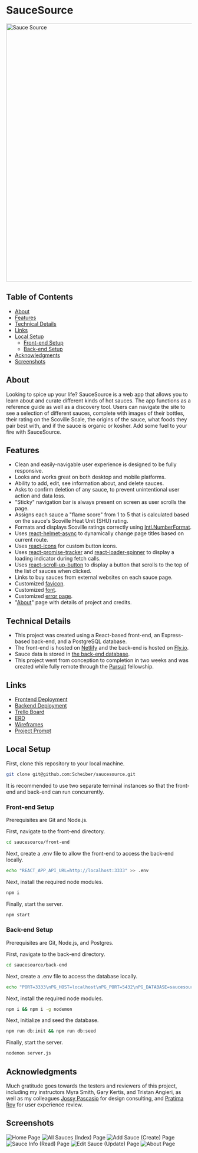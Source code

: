 # SauceSource <!-- omit from toc -->

<img width="700" alt="Sauce Source" src="https://user-images.githubusercontent.com/794551/186691778-5b3bb14b-3091-4465-934f-df2ff3cb38fb.png">

## Table of Contents <!-- omit from toc -->

- [About](#about)
- [Features](#features)
- [Technical Details](#technical-details)
- [Links](#links)
- [Local Setup](#local-setup)
  - [Front-end Setup](#front-end-setup)
  - [Back-end Setup](#back-end-setup)
- [Acknowledgments](#acknowledgments)
- [Screenshots](#screenshots)

## About

Looking to spice up your life? SauceSource is a web app that allows you to learn about and curate different kinds of hot sauces. The app functions as a reference guide as well as a discovery tool. Users can navigate the site to see a selection of different sauces, complete with images of their bottles, their rating on the Scoville Scale, the origins of the sauce, what foods they pair best with, and if the sauce is organic or kosher. Add some fuel to your fire with SauceSource.

## Features

- Clean and easily-navigable user experience is designed to be fully responsive.
- Looks and works great on both desktop and mobile platforms.
- Ability to add, edit, see information about, and delete sauces.
- Asks to confirm deletion of any sauce, to prevent unintentional user action and data loss.
- "Sticky" navigation bar is always present on screen as user scrolls the page.
- Assigns each sauce a "flame score" from 1 to 5 that is calculated based on the sauce's Scoville Heat Unit (SHU) rating.
- Formats and displays Scoville ratings correctly using [Intl.NumberFormat](https://developer.mozilla.org/en-US/docs/Web/JavaScript/Reference/Global_Objects/Intl/NumberFormat).
- Uses [react-helmet-async](https://www.npmjs.com/package/react-helmet-async) to dynamically change page titles based on current route.
- Uses [react-icons](https://www.npmjs.com/package/react-icons) for custom button icons.
- Uses [react-promise-tracker](https://www.npmjs.com/package/react-promise-tracker) and [react-loader-spinner](https://www.npmjs.com/package/react-loader-spinner) to display a loading indicator during fetch calls.
- Uses [react-scroll-up-button](https://www.npmjs.com/package/react-scroll-up-button) to display a button that scrolls to the top of the list of sauces when clicked.
- Links to buy sauces from external websites on each sauce page.
- Customized [favicon](https://saucesource.scheiber.dev/favicon.ico).
- Customized [font](https://www.fontsquirrel.com/fonts/chunkfive).
- Customized [error page](https://saucesource.scheiber.dev/error).
- "[About](https://saucesource.scheiber.dev/about)" page with details of project and credits.

## Technical Details

- This project was created using a React-based front-end, an Express-based back-end, and a PostgreSQL database.
- The front-end is hosted on [Netlify](https://www.netlify.com/) and the back-end is hosted on [Fly.io](https://fly.io/).
- Sauce data is stored in [the back-end database](https://saucesource.fly.dev/sauces).
- This project went from conception to completion in two weeks and was created while fully remote through the [Pursuit](https://www.pursuit.org/) fellowship.

## Links

- [Frontend Deployment](https://saucesource.scheiber.dev/)
- [Backend Deployment](https://saucesource.fly.dev/)
- [Trello Board](https://trello.com/b/75UsM2Ye/saucesource)
- [ERD](https://miro.com/app/board/uXjVPdYXzrM=/)
- [Wireframes](https://wireframe.cc/DEJeRW)
- [Project Prompt](https://github.com/joinpursuit/8-3-full-stack-portfolio)

## Local Setup

First, clone this repository to your local machine.

```bash
git clone git@github.com:Scheiber/saucesource.git
```

It is recommended to use two separate terminal instances so that the front-end and back-end can run concurrently.

### Front-end Setup

Prerequisites are Git and Node.js.

First, navigate to the front-end directory.

```bash
cd saucesource/front-end
```

Next, create a .env file to allow the front-end to access the back-end locally.

```bash
echo "REACT_APP_API_URL=http://localhost:3333" >> .env
```

Next, install the required node modules.

```bash
npm i
```

Finally, start the server.

```bash
npm start
```

### Back-end Setup

Prerequisites are Git, Node.js, and Postgres.

First, navigate to the back-end directory.

```bash
cd saucesource/back-end
```

Next, create a .env file to access the database locally.

```bash
echo "PORT=3333\nPG_HOST=localhost\nPG_PORT=5432\nPG_DATABASE=saucesource" >> .env
```

Next, install the required node modules.

```bash
npm i && npm i -g nodemon
```

Next, initialize and seed the database.

```bash
npm run db:init && npm run db:seed
```

Finally, start the server.

```bash
nodemon server.js
```

## Acknowledgments

Much gratitude goes towards the testers and reviewers of this project, including my instructors Myra Smith, Gary Kertis, and Tristan Angieri, as well as my colleagues [Jossy Pascasio](https://github.com/named-josie) for design consulting, and [Pratima Roy](https://github.com/PratimaRoy) for user experience review.

## Screenshots

![Home Page](https://user-images.githubusercontent.com/794551/188517766-9c14b580-56c1-47d0-a838-46770aebd7ac.png)
![All Sauces (Index) Page](https://user-images.githubusercontent.com/794551/188517779-fd6018d6-2910-441c-9386-2c8d4f845056.png)
![Add Sauce (Create) Page](https://user-images.githubusercontent.com/794551/188517793-b2610de0-4002-46b6-931d-df9ac0199839.png)
![Sauce Info (Read) Page](https://user-images.githubusercontent.com/794551/188517845-f630ecb0-6d62-45f5-8818-dd999994545f.png)
![Edit Sauce (Update) Page](https://user-images.githubusercontent.com/794551/188517858-151979a4-86b4-4d7e-9b7d-12e17fb3a9ad.png)
![About Page](https://user-images.githubusercontent.com/794551/188517866-a7e72ea9-11d9-4a7b-998c-6f12e7be3a62.png)
